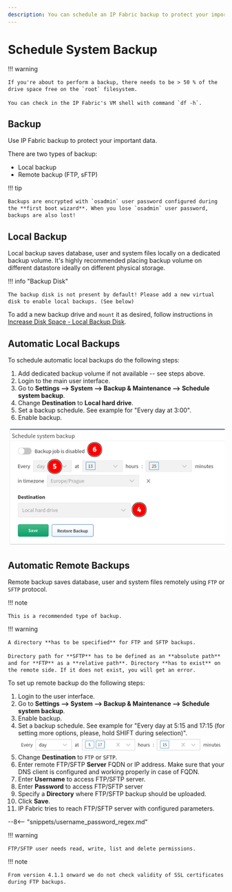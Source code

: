 ```yaml
---
description: You can schedule an IP Fabric backup to protect your important data locally or remotely.
---
```


# Schedule System Backup
!!! warning

    If you're about to perform a backup, there needs to be > 50 % of the drive space free on the `root` filesystem.
    
    You can check in the IP Fabric's VM shell with command `df -h`.

## Backup

Use IP Fabric backup to protect your important data.

There are two types of backup:

- Local backup
- Remote backup (FTP, sFTP)

!!! tip

    Backups are encrypted with `osadmin` user password configured during the **first boot wizard**. When you lose `osadmin` user password, backups are also lost!

## Local Backup

Local backup saves database, user and system files locally on a dedicated backup volume. It's highly recommended placing backup volume on different datastore ideally on different physical storage.

!!! info "Backup Disk"

    The backup disk is not present by default! Please add a new virtual disk to enable local backups. (See below)

To add a new backup drive and `mount` it as desired, follow instructions in [Increase Disk Space - Local Backup Disk](../../../System_Administration/increase_disk_space.md#local-backup-disk).

## Automatic Local Backups

To schedule automatic local backups do the following steps:

1. Add dedicated backup volume if not available -- see steps above.
1. Login to the main user interface.
1. Go to **Settings --> System --> Backup & Maintenance --> Schedule system backup**.
1. Change **Destination** to **Local hard drive**.
1. Set a backup schedule. See example for "Every day at 3:00".
1. Enable backup.

![Schedule local backup](system_backup/schedule_local_backup.png)

## Automatic Remote Backups

Remote backup saves database, user and system files remotely using `FTP` or `SFTP` protocol.

!!! note

    This is a recommended type of backup.

!!! warning

    A directory **has to be specified** for FTP and SFTP backups.

    Directory path for **SFTP** has to be defined as an **absolute path** and for **FTP** as a **relative path**. Directory **has to exist** on the remote side. If it does not exist, you will get an error.

To set up remote backup do the following steps:

1. Login to the user interface.
1. Go to **Settings --> System --> Backup & Maintenance --> Schedule system backup**.
1. Enable backup.
1. Set a backup schedule. See example for "Every day at 5:15 and 17:15 (for setting more options, please, hold SHIFT during selection)".
   ![backup schedule](system_backup/backup_schedule.png)
1. Change **Destination** to `FTP` or `SFTP`.
1. Enter remote FTP/SFTP **Server** FQDN or IP address. Make sure that your DNS client is configured and working properly in case of FQDN.
1. Enter **Username** to access FTP/SFTP server.
1. Enter **Password** to access FTP/SFTP server
1. Specify a **Directory** where FTP/SFTP backup should be uploaded.
1. Click **Save**.
1. IP Fabric tries to reach FTP/SFTP server with configured parameters.

--8<-- "snippets/username_password_regex.md"

!!! warning

    FTP/SFTP user needs read, write, list and delete permissions.

!!! note

    From version 4.1.1 onward we do not check validity of SSL certificates during FTP backups.
